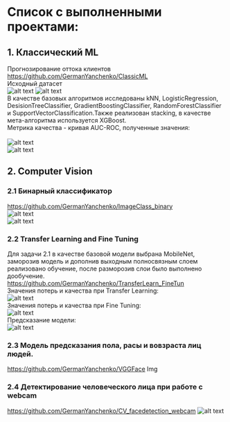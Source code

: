 # Список с выполненными проектами:
## 1. Классический ML <br>
Прогнозирование оттока клиентов <br>
https://github.com/GermanYanchenko/ClassicML
<br>
Исходный датасет<br>
![alt text](https://github.com/GermanYanchenko/projects/blob/main/example/ML_classic.png?raw=true)
![alt text](https://github.com/GermanYanchenko/projects/blob/main/example/ML_classic1.png?raw=true)
<br>
В качестве базовых алгоритмов исследованы kNN, LogisticRegression, DesisionTreeClassifier, GradientBoostingClassifier, RandomForestClassifier и SupportVectorClassification.Также реализован stacking, в качестве мета-алгоритма используется XGBoost.<br>
Метрика качества - кривая AUC-ROC, полученные значения: <br><br>
![alt text](https://github.com/GermanYanchenko/projects/blob/main/example/metric.png?raw=true)<br>
![alt text](https://github.com/GermanYanchenko/projects/blob/main/example/metric1.png?raw=true)
<br>
## 2. Computer Vision <br>
### 2.1 Бинарный классификатор <br>
https://github.com/GermanYanchenko/ImageClass_binary <br>
![alt text](https://github.com/GermanYanchenko/projects/blob/main/example/IC_history.png?raw=true)<br>
![alt text](https://github.com/GermanYanchenko/projects/blob/main/example/IC_predict.png?raw=true)<br>
### 2.2 Transfer Learning and Fine Tuning <br>
Для задачи 2.1 в качестве базовой модели выбрана MobileNet, заморозив модель и дополнив выходным полносвязным слоем реализовано обучение, после разморозив слои было выполнено дообучение.<br>
https://github.com/GermanYanchenko/TransferLearn_FineTun<br>
Значения потерь и качества при Transfer Learning: <br>
![alt text](https://github.com/GermanYanchenko/projects/blob/main/example/hist_trans_learn.png?raw=true)<br>
Значения потерь и качества при Fine Tuning: <br>
![alt text](https://github.com/GermanYanchenko/projects/blob/main/example/hist_fine_tun.png?raw=true)<br>
Предсказание модели: <br>
![alt text](https://github.com/GermanYanchenko/projects/blob/main/example/predict_tl_ft.png?raw=true)<br>
### 2.3 Модель предсказания пола, расы и вовзраста лиц людей.
https://github.com/GermanYanchenko/VGGFace
Img
### 2.4 Детектирование человеческого лица при работе с webcam
https://github.com/GermanYanchenko/CV_facedetection_webcam
![alt text](https://github.com/GermanYanchenko/projects/blob/main/example/facedetection.gif?raw=true)
